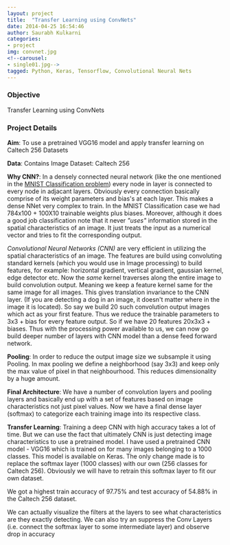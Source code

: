 ```yaml
---
layout: project
title:  "Transfer Learning using ConvNets"
date: 2014-04-25 16:54:46
author: Saurabh Kulkarni
categories:
- project
img: convnet.jpg
<!--carousel:
- single01.jpg-->
tagged: Python, Keras, Tensorflow, Convolutional Neural Nets
---
```

### Objective
Transfer Learning using ConvNets

### Project Details
**Aim**: To use a pretrained VGG16 model and apply transfer learning on Caltech 256 Datasets

**Data**: Contains Image Dataset: Caltech 256

**Why CNN?**: In a densely connected neural network (like the one mentioned in the [MNIST Classification problem](https://saurabhkulkarni2312.github.io/project/Handwritten-Digit-Classification)) 
every node in layer is connected to every node in adjacant layers. Obviously every connection basically comprise of its weight parameters and bias's at each layer. 
This makes a dense NNet very complex to train. In the MNIST Classification case we had 784x100 + 100X10 trainable weights plus biases. Moreover, although it does a good job classification note that it never _"uses"_ information stored in the spatial characteristics of an image.
It just treats the input as a numerical vector and tries to fit the corresponding output. 

_Convolutional Neural Networks (CNN)_ are very efficient in utilizing the spatial characteristics of an image. The features are build using convoluting standard kernels (which you would use in Image processing)
to build features, for example: horizontal gradient, vertical gradient, gaussian kernel, edge detector etc. Now the _same_ kernel traverses along the entire image to build convolution output.
Meaning we keep a feature kernel same for the same image for all images. This gives translation invariance to the CNN layer. (If you are detecting a dog in an image, it doesn't matter where in the image it is located).
So say we build 20 such convolution output images which act as your first feature. Thus we reduce the trainable parameters to 3x3 + bias for every feature output. So if we have 20 features 20x3x3 + biases. 
Thus with the processing power available to us, we can now go build deeper number of layers with CNN model than a dense feed forward network.

**Pooling**: In order to reduce the output image size we subsample it using Pooling. In max pooling we define a neighborhood (say 3x3) and keep only the max value of pixel in that neighbourhood.
This reduces dimensionality by a huge amount.

**Final Architecture**: We have a number of convolution layers and pooling layers and basically end up with a set of features based on image characteristics not just pixel values.  Now we have a final dense layer (softmax) to categorize each training image into its respective class.

**Transfer Learning**: Training a deep CNN with high accuracy takes a lot of time. But we can use the fact that ultimately CNN is just detecting image characteristics to use a pretrained model. 
I have used a pretrained CNN model - VGG16 which is trained on for many images belonging to a 1000 classes. This model is available on Keras. The only change made is to replace the softmax layer (1000 classes) 
with our own (256 classes for Caltech 256). Obviously we will have to retrain this softmax layer to fit our own dataset.

We got a highest train accuracy of 97.75% and test accuracy of 54.88% in the Caltech 256 dataset.

We can actually visualize the filters at the layers to see what characteristics are they exactly detecting. We can also try an suppress the Conv Layers (i.e. connect the softmax layer to some intermediate layer) and observe drop in accuracy